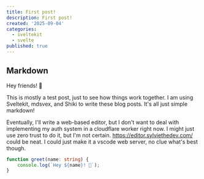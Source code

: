 ```yaml
---
title: First post!
description: First post!
created: '2025-09-04'
categories:
  - sveltekit
  - svelte
published: true
---
```


## Markdown

Hey friends! 👋

This is mostly a test post, just to see how things work together.
I am using Sveltekit, mdsvex, and Shiki to write these blog posts. It's all just simple markdown!

Eventually, I'll write a web-based editor, but I don't want to deal with implementing my auth system in a cloudflare worker right now.
I might just use zero trust to do it, but I'm not certain.
https://editor.sylviethedev.com/ could be neat. I could just make it a vscode web server, no clue what's best though.

```ts
function greet(name: string) {
	console.log(`Hey ${name}! 👋`);
}
```
